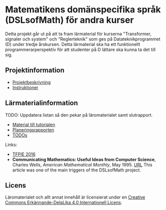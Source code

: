 Matematikens domänspecifika språk (DSLsofMath) för andra kurser
===============================================================

Detta projekt går ut på att ta fram lärmaterial för kurserna "Transformer, signaler och system" och "Reglerteknik" som ges på Datateknikprogrammet (D) under tredje årskursen.
Detta lärmaterial ska ha ett funktionellt programmerarperspektiv för att studenter på D lättare ska kunna ta det till sig.

Projektinformation
------------------

* [Projektbeskrivning](arkiv/DSLsofMath_andra_kurser.md)
* [Instruktioner](instruktioner.md)

Lärmaterialinformation
-----------------------

TODO: Uppdatera listan så den pekar på läromaterialet samt slutrapport.

* [Material till tutorialen](tutorial-outline.md)
* [Planeringsrapporten](Dokument/Planeringsrapport/planeringsrapport.md)
* [TODOs](TODO.org)

Links:
* [TFPIE 2016](http://wiki.science.ru.nl/tfpie/TFPIE2016)
* **Communicating Mathematics: Useful Ideas from Computer Science**,
  Charles Wells, *American Mathematical Monthly*, May 1995.  [URL](http://www.cwru.edu/artsci/math/wells/pub/pdf/commath.pdf)
  This article was one of the main triggers of the DSLsofMath project.

## Licens
Läromaterialet och allt annat innehåll är licensierat under en [Creative Commons Erkännande-DelaLika 4.0 Internationell Licens](http://creativecommons.org/licenses/by-sa/4.0/).
